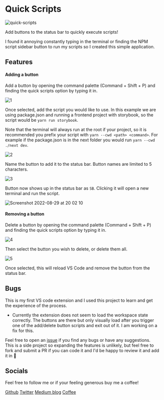 # Quick Scripts

![quick-scripts](https://user-images.githubusercontent.com/14803518/187287774-bc2ef2bd-94cb-421c-8f33-94b262259ec4.png)

Add buttons to the status bar to quickly execute scripts!

I found it annoying constantly typing in the terminal or finding the NPM script sidebar button to run my scripts so I created this simple application.

## Features

#### Adding a button

Add a button by opening the command palette (Command + Shift + P) and finding the quick scripts option by typing it in.

![1](https://user-images.githubusercontent.com/14803518/187247899-2cf7d571-2c31-4348-9d66-f2d009aa4e75.png)

Once selected, add the script you would like to use. In this example we are using package.json and running a frontend project with storybook, so the script would be `yarn run storybook`.

Note that the terminal will always run at the root if your project, so it is recommended you prefix your script with `yarn --cwd <path> <command>`. For example if the package.json is in the next folder you would run `yarn --cwd ./next dev`.

![2](https://user-images.githubusercontent.com/14803518/187247902-0fb262c4-7020-4203-bfb3-42dbbe0a8a3f.png)

Name the button to add it to the status bar. Button names are limited to 5 characters.

![3](https://user-images.githubusercontent.com/14803518/187247903-aba4a218-dfeb-4dc1-b3d6-3a585b565aa3.png)

Button now shows up in the status bar as `SB`. Clicking it will open a new terminal and run the script.

![Screenshot 2022-08-29 at 20 02 10](https://user-images.githubusercontent.com/14803518/187278153-e2dd233e-1eb8-44c6-ad33-8284bd6da698.png)

#### Removing a button

Delete a button by opening the command palette (Command + Shift + P) and finding the quick scripts option by typing it in.

![4](https://user-images.githubusercontent.com/14803518/187247893-7c14a183-e720-4227-8b34-86f7cefdf1d5.png)

Then select the button you wish to delete, or delete them all.

![5](https://user-images.githubusercontent.com/14803518/187247905-d5d40806-59d0-498e-a36a-5757f46d22c9.png)

Once selected, this will reload VS Code and remove the button from the status bar.

## Bugs

This is my first VS code extension and I used this project to learn and get the experience of the process.

- Currently the extension does not seem to load the workspace state correctly. The buttons are there but only visually load after you trigger one of the add/delete button scripts and exit out of it. I am working on a fix for this.

Feel free to open an [issue](https://github.com/puyanwei/quick-scripts-v2/issues) if you find any bugs or have any suggestions. This is a side project so expanding the features is unlikely, but feel free to fork and submit a PR if you can code it and I'd be happy to review it and add it in 🙏

## Socials

Feel free to follow me or if your feeling generous buy me a coffee!

[Github](https://github.com/puyanwei)
[Twitter](https://twitter.com/therealp_yan)
[Medium blog](https://medium.com/@pyan)
[Coffee](https://www.buymeacoffee.com/puyanwei)
